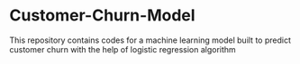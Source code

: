# Customer-Churn-Model
This repository contains codes for a machine learning model built to predict customer churn with the help of logistic regression algorithm 
